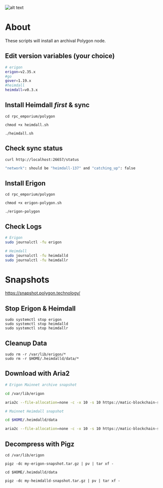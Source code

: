 ![alt text](https://uploads-ssl.webflow.com/5f9a1900790900e2b7f25ba1/611f9d12419f2e2b75f158fb_polygon-logo.svg)

# About
These scripts will install an archival Polygon node. 

## Edit version variables (your choice)
```bash
# erigon
erigon=v2.35.x
#go
gover=1.19.x
#heimdall
heimdall=v0.3.x
```


## Install Heimdall ***first*** & sync
```
cd rpc_emporium/polygon

chmod +x heimdall.sh

./heimdall.sh
```
## Check sync status
```
curl http://localhost:26657/status
```
```bash
"network": should be "heimdall-137" and "catching_up": false
```

## Install Erigon
```
cd rpc_emporium/polygon

chmod +x erigon-polygon.sh

./erigon-polygon
```

## Check Logs
```bash
# Erigon
sudo journalctl -fu erigon
```
```bash
# Heimdall
sudo journalctl -fu heimdalld
sudo journalctl -fu heimdallr
```

# Snapshots 
https://snapshot.polygon.technology/

## Stop Erigon & Heimdall
```
sudo systemctl stop erigon
sudo systemctl stop heimdalld
sudo systemctl stop heimdallr
```
## Cleanup Data
```
sudo rm -r /var/lib/erigon/*
sudo rm -r $HOME/.heimdalld/data/*
```

## Download with Aria2
```bash
# Erigon Mainnet archive snapshot

cd /var/lib/erigon

aria2c --file-allocation=none -c -x 10 -s 10 https://matic-blockchain-snapshots.s3-accelerate.amazonaws.com/matic-mainnet/erigon-archive-snapshot-2023-01-12.tar.gz

# Mainnet Heimdall snapshot 

cd $HOME/.heimdalld/data

aria2c --file-allocation=none -c -x 10 -s 10 https://matic-blockchain-snapshots.s3-accelerate.amazonaws.com/matic-mainnet/heimdall-snapshot-2023-01-10.tar.gz
```

## Decompress with Pigz
```
cd /var/lib/erigon

pigz -dc my-erigon-snapshot.tar.gz | pv | tar xf -

cd $HOME/.heimdalld/data

pigz -dc my-heimdalld-snapshot.tar.gz | pv | tar xf -
```
